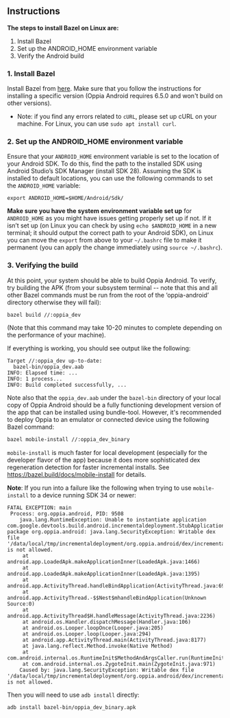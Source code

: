 ## Instructions

**The steps to install Bazel on Linux are:**
1. Install Bazel
2. Set up the ANDROID_HOME environment variable
3. Verify the Android build

### 1. Install Bazel

Install Bazel from [here](https://docs.bazel.build/versions/master/install.html). Make sure that you follow the instructions for installing a specific version (Oppia Android requires 6.5.0 and won't build on other versions).
   - Note: if you find any errors related to `cURL`, please set up cURL on your machine. For Linux, you can use `sudo apt install curl`.

### 2. Set up the ANDROID_HOME environment variable

Ensure that your `ANDROID_HOME` environment variable is set to the location of your Android SDK. To do this, find the path to the installed SDK using Android Studio’s SDK Manager (install SDK 28). Assuming the SDK is installed to default locations, you can use the following commands to set the `ANDROID_HOME` variable:<br>
   ```
   export ANDROID_HOME=$HOME/Android/Sdk/
   ```

**Make sure you have the system environment variable set up** for ``ANDROID_HOME`` as you might have issues getting properly set up if not. If it isn’t set up (on Linux you can check by using ``echo $ANDROID_HOME`` in a new terminal; it should output the correct path to your Android SDK), on Linux you can move the ``export`` from above to your ``~/.bashrc`` file to make it permanent (you can apply the change immediately using ``source ~/.bashrc``).

### 3. Verifying the build

At this point, your system should be able to build Oppia Android. To verify, try building the APK (from your subsystem terminal -- note that this and all other Bazel commands must be run from the root of the ‘oppia-android’ directory otherwise they will fail):

```
bazel build //:oppia_dev
```

(Note that this command may take 10-20 minutes to complete depending on the performance of your machine).

If everything is working, you should see output like the following:

```
Target //:oppia_dev up-to-date:
  bazel-bin/oppia_dev.aab
INFO: Elapsed time: ...
INFO: 1 process...
INFO: Build completed successfully, ...
```

Note also that the ``oppia_dev.aab`` under the ``bazel-bin`` directory of your local copy of Oppia Android should be a fully functioning development version of the app that can be installed using bundle-tool. However, it's recommended to deploy Oppia to an emulator or connected device using the following Bazel command:

```sh
bazel mobile-install //:oppia_dev_binary
```

``mobile-install`` is much faster for local development (especially for the developer flavor of the app) because it does more sophisticated dex regeneration detection for faster incremental installs. See https://bazel.build/docs/mobile-install for details.

**Note**: If you run into a failure like the following when trying to use `mobile-install` to a device running SDK 34 or newer:

```
FATAL EXCEPTION: main
 Process: org.oppia.android, PID: 9508
    java.lang.RuntimeException: Unable to instantiate application com.google.devtools.build.android.incrementaldeployment.StubApplication package org.oppia.android: java.lang.SecurityException: Writable dex file '/data/local/tmp/incrementaldeployment/org.oppia.android/dex/incremental_classes4.dex' is not allowed.
     at android.app.LoadedApk.makeApplicationInner(LoadedApk.java:1466)
     at android.app.LoadedApk.makeApplicationInner(LoadedApk.java:1395)
     at android.app.ActivityThread.handleBindApplication(ActivityThread.java:6959)
     at android.app.ActivityThread.-$$Nest$mhandleBindApplication(Unknown Source:0)
     at android.app.ActivityThread$H.handleMessage(ActivityThread.java:2236)
     at android.os.Handler.dispatchMessage(Handler.java:106)
     at android.os.Looper.loopOnce(Looper.java:205)
     at android.os.Looper.loop(Looper.java:294)
     at android.app.ActivityThread.main(ActivityThread.java:8177)
     at java.lang.reflect.Method.invoke(Native Method)
     at com.android.internal.os.RuntimeInit$MethodAndArgsCaller.run(RuntimeInit.java:552)
     at com.android.internal.os.ZygoteInit.main(ZygoteInit.java:971)
    Caused by: java.lang.SecurityException: Writable dex file '/data/local/tmp/incrementaldeployment/org.oppia.android/dex/incremental_classes4.dex' is not allowed.
```

Then you will need to use `adb install` directly:

```sh
adb install bazel-bin/oppia_dev_binary.apk
```
